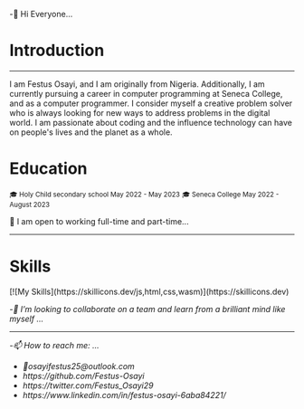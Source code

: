 
-👋 Hi Everyone...
<h1>Introduction</h1>
<hr>
<p> I am Festus Osayi, and I am originally from Nigeria. Additionally, I am currently pursuing a 
career in computer programming at Seneca College, and as a computer programmer. I consider 
myself a creative problem solver who is always looking for new ways to address problems in the 
digital world. I am passionate about coding and the influence technology can have on people's 
lives and the planet as a whole.</p>

<h1>Education</h1>
<small>🎓 Holy Child secondary school May 2022 - May 2023</small>
<small>🎓 Seneca College May 2022 - August 2023</small>
<p>🔭 I am open to working full-time and part-time...</p>
<hr>

<h1>Skills</h1>
[![My Skills](https://skillicons.dev/js,html,css,wasm)](https://skillicons.dev)

-<em>👯 I’m looking to collaborate on a team and learn from a brilliant mind like myself ...<em>
<hr>
-📫 How to reach me: ...
<ul>
  <li> 📧osayifestus25@outlook.com </li>
   <li>https://github.com/Festus-Osayi </li>
  <li>https://twitter.com/Festus_Osayi29</li>
  <li>https://www.linkedin.com/in/festus-osayi-6aba84221/</li>
  </ul>
  


